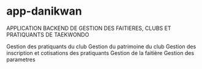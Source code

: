 # app-danikwan
APPLICATION BACKEND DE GESTION DES FAITIERES, CLUBS ET PRATIQUANTS DE TAEKWONDO

Gestion des pratiquants du club
Gestion du patrimoine du club 
Gestion des inscription et cotisations des pratiquants
Gestion de la faitière
Gestion des parametres
